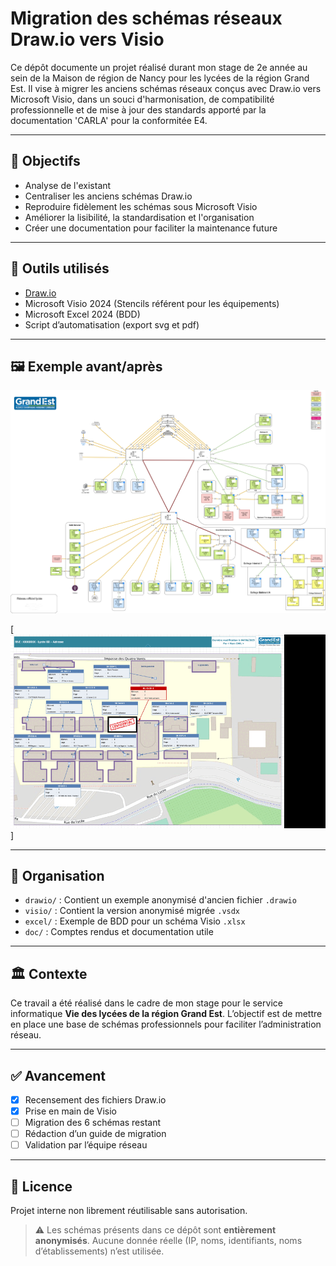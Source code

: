 # Migration des schémas réseaux Draw.io vers Visio

Ce dépôt documente un projet réalisé durant mon stage de 2e année au sein de la Maison de région de Nancy pour les lycées de la région Grand Est. Il vise à migrer les anciens schémas réseaux conçus avec Draw.io vers Microsoft Visio, dans un souci d'harmonisation, de compatibilité professionnelle et de mise à jour des standards apporté par la documentation 'CARLA' pour la conformitée E4.

---

## 📌 Objectifs

- Analyse de l'existant
- Centraliser les anciens schémas Draw.io
- Reproduire fidèlement les schémas sous Microsoft Visio
- Améliorer la lisibilité, la standardisation et l'organisation
- Créer une documentation pour faciliter la maintenance future

---

## 🧰 Outils utilisés

- [Draw.io](https://app.diagrams.net/)
- Microsoft Visio 2024 (Stencils référent pour les équipements)
- Microsoft Excel 2024 (BDD)
- Script d’automatisation (export svg et pdf)

---

## 🖼️ Exemple avant/après

[![Avant / Après](./images/before.png)](./images/after.gif)

[![Après](./images/after.gif)]

---

## 📁 Organisation

- `drawio/` : Contient un exemple anonymisé d'ancien fichier `.drawio`
- `visio/` : Contient la version anonymisé migrée `.vsdx`
- `excel/` : Exemple de BDD pour un schéma Visio `.xlsx`
- `doc/` : Comptes rendus et documentation utile

---

## 🏛️ Contexte

Ce travail a été réalisé dans le cadre de mon stage pour le service informatique  **Vie des lycées de la région Grand Est**. L’objectif est de mettre en place une base de schémas professionnels pour faciliter l’administration réseau.

---

## ✅ Avancement

- [x] Recensement des fichiers Draw.io
- [x] Prise en main de Visio
- [ ] Migration des 6 schémas restant
- [ ] Rédaction d’un guide de migration
- [ ] Validation par l’équipe réseau

---

## 📄 Licence

Projet interne non librement réutilisable sans autorisation.

> ⚠️ Les schémas présents dans ce dépôt sont **entièrement anonymisés**.
> Aucune donnée réelle (IP, noms, identifiants, noms d’établissements) n’est utilisée.



